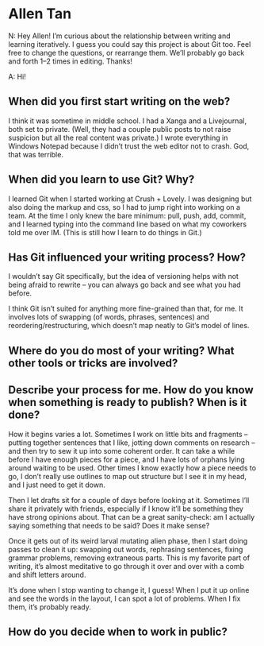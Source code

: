 # Allen Tan

N: Hey Allen! I’m curious about the relationship between writing and learning iteratively. I guess you could say this project is about Git too. Feel free to change the questions, or rearrange them. We’ll probably go back and forth 1–2 times in editing. Thanks!

A: Hi!

## When did you first start writing on the web?

I think it was sometime in middle school. I had a Xanga and a Livejournal, both set to private. (Well, they had a couple public posts to not raise suspicion but all the real content was private.) I wrote everything in Windows Notepad because I didn’t trust the web editor not to crash. God, that was terrible.

## When did you learn to use Git? Why?

I learned Git when I started working at Crush + Lovely. I was designing but also doing the markup and css, so I had to jump right into working on a team. At the time I only knew the bare minimum: pull, push, add, commit, and I learned typing into the command line based on what my coworkers told me over IM. (This is still how I learn to do things in Git.)

## Has Git influenced your writing process? How?

I wouldn’t say Git specifically, but the idea of versioning helps with not being afraid to rewrite – you can always go back and see what you had before.

I think Git isn’t suited for anything more fine-grained than that, for me. It involves lots of swapping (of words, phrases, sentences) and reordering/restructuring, which doesn’t map neatly to Git’s model of lines.

## Where do you do most of your writing? What other tools or tricks are involved?

## Describe your process for me. How do you know when something is ready to publish? When is it done?

How it begins varies a lot. Sometimes I work on little bits and fragments – putting together sentences that I like, jotting down comments on research – and then try to sew it up into some coherent order. It can take a while before I have enough pieces for a piece, and I have lots of orphans lying around waiting to be used. Other times I know exactly how a piece needs to go, I don’t really use outlines to map out structure but I see it in my head, and I just need to get it down.

Then I let drafts sit for a couple of days before looking at it. Sometimes I’ll share it privately with friends, especially if I know it’ll be something they have strong opinions about. That can be a great sanity-check: am I actually saying something that needs to be said? Does it make sense?

Once it gets out of its weird larval mutating alien phase, then I start doing passes to clean it up: swapping out words, rephrasing sentences, fixing grammar problems, removing extraneous parts. This is my favorite part of writing, it’s almost meditative to go through it over and over with a comb and shift letters around.

It’s done when I stop wanting to change it, I guess! When I put it up online and see the words in the layout, I can spot a lot of problems. When I fix them, it’s probably ready.

## How do you decide when to work in public?
